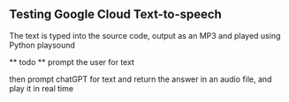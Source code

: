 ## Testing Google Cloud Text-to-speech

The text is typed into the source code, output as an MP3 and played using Python playsound

** todo **
prompt the user for text

then prompt chatGPT for text and return the answer in an audio file, and play it in real time
